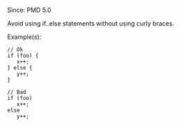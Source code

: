 Since: PMD 5.0

Avoid using if..else statements without using curly braces.

Example(s):
```
// Ok
if (foo) {
   x++;
} else {
   y++;
}

// Bad
if (foo)
   x++;
else
   y++;
```
